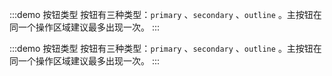 <!--
 * @Author: 可以清心
 * @Description: 
 * @Date: 2024-01-16 20:33:05
 * @LastEditTime: 2024-01-17 16:00:51
-->
:::demo
按钮类型
按钮有三种类型：`primary` 、`secondary` 、`outline` 。主按钮在同一个操作区域建议最多出现一次。
<bird-radio></bird-radio>
:::


:::demo
按钮类型
按钮有三种类型：`primary` 、`secondary` 、`outline` 。主按钮在同一个操作区域建议最多出现一次。
<bird-radio></bird-radio>
:::
